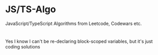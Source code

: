 # JS/TS-Algo
 JavaScript/TypeScript Algorithms from Leetcode, Codewars etc.

#
Yes I know I can't be re-declaring block-scoped variables, but it's just coding solutions
